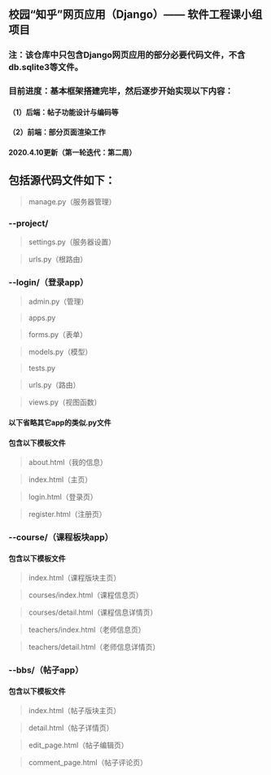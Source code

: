 ## 校园“知乎”网页应用（Django）—— 软件工程课小组项目

### 注：该仓库中只包含Django网页应用的部分必要代码文件，不含db.sqlite3等文件。

### 目前进度：基本框架搭建完毕，然后逐步开始实现以下内容：

#### （1）后端：帖子功能设计与编码等

#### （2）前端：部分页面渲染工作

#### 2020.4.10更新（第一轮迭代：第二周）

## 包括源代码文件如下：

> manage.py（服务器管理）


### --project/

> settings.py（服务器设置）

> urls.py（根路由）


### --login/（登录app）
> admin.py（管理）

> apps.py

> forms.py（表单）

> models.py（模型）

> tests.py

> urls.py（路由）

> views.py（视图函数）

#### 以下省略其它app的类似.py文件

#### 包含以下模板文件
> about.html（我的信息）

> index.html（主页）

> login.html（登录页）

> register.html（注册页）

### --course/（课程板块app）

#### 包含以下模板文件

> index.html（课程版块主页）

> courses/index.html（课程信息页）

> courses/detail.html（课程信息详情页）

> teachers/index.html（老师信息页）

> teachers/detail.html（老师信息详情页）

### --bbs/（帖子app）

#### 包含以下模板文件

> index.html（帖子版块主页）

> detail.html（帖子详情页）

> edit_page.html（帖子编辑页）

> comment_page.html（帖子评论页）
